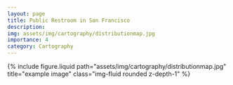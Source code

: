 ```yaml
---
layout: page
title: Public Restroom in San Francisco
description:
img: assets/img/cartography/distributionmap.jpg
importance: 4
category: Cartography
---
```


<div class="row justify-content-sm-center">
    <div class="col-sm-8 mt-3 mt-md-0">
        {% include figure.liquid path="assets/img/cartography/distributionmap.jpg" title="example image" class="img-fluid rounded z-depth-1" %}
    </div>
</div>
